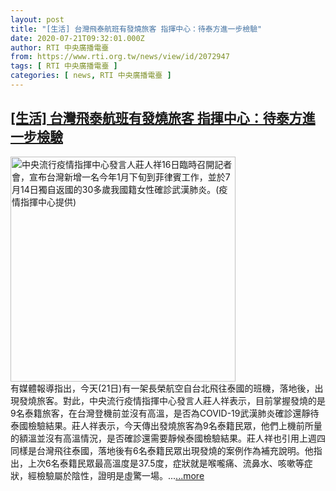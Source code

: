 ```yaml
---
layout: post
title: "[生活] 台灣飛泰航班有發燒旅客 指揮中心：待泰方進一步檢驗"
date: 2020-07-21T09:32:01.000Z
author: RTI 中央廣播電臺
from: https://www.rti.org.tw/news/view/id/2072947
tags: [ RTI 中央廣播電臺 ]
categories: [ news, RTI 中央廣播電臺 ]
---
```

<!--1595323921000-->
[[生活] 台灣飛泰航班有發燒旅客 指揮中心：待泰方進一步檢驗](https://www.rti.org.tw/news/view/id/2072947)
------

<div>
<img src="https://static.rti.org.tw/assets/thumbnails/2020/07/16/da89e01baceec70bc23b4d6d384b274a.jpg" width="360" alt="中央流行疫情指揮中心發言人莊人祥16日臨時召開記者會，宣布台灣新增一名今年1月下旬到菲律賓工作，並於7月14日獨自返國的30多歲我國籍女性確診武漢肺炎。(疫情指揮中心提供)" title="中央流行疫情指揮中心發言人莊人祥16日臨時召開記者會，宣布台灣新增一名今年1月下旬到菲律賓工作，並於7月14日獨自返國的30多歲我國籍女性確診武漢肺炎。(疫情指揮中心提供)"><br>有媒體報導指出，今天(21日)有一架長榮航空自台北飛往泰國的班機，落地後，出現發燒旅客。對此，中央流行疫情指揮中心發言人莊人祥表示，目前掌握發燒的是9名泰籍旅客，在台灣登機前並沒有高溫，是否為COVID-19武漢肺炎確診還靜待泰國檢驗結果。莊人祥表示，今天傳出發燒旅客為9名泰籍民眾，他們上機前所量的額溫並沒有高溫情況，是否確診還需要靜候泰國檢驗結果。莊人祥也引用上週四同樣是台灣飛往泰國，落地後有6名泰籍民眾出現發燒的案例作為補充說明。他指出，上次6名泰籍民眾最高溫度是37.5度，症狀就是喉嚨痛、流鼻水、咳嗽等症狀，經檢驗屬於陰性，證明是虛驚一場。...<a target="_blank" href="https://www.rti.org.tw/news/view/id/2072947">...more</a>
</div>
